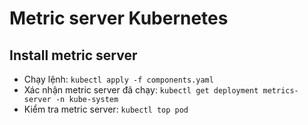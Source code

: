 # Metric server Kubernetes

## Install metric server
+ Chạy lệnh: ```kubectl apply -f components.yaml```
+ Xác nhận metric server đã chạy: ```kubectl get deployment metrics-server -n kube-system```
+ Kiểm tra metric server: ```kubectl top pod```